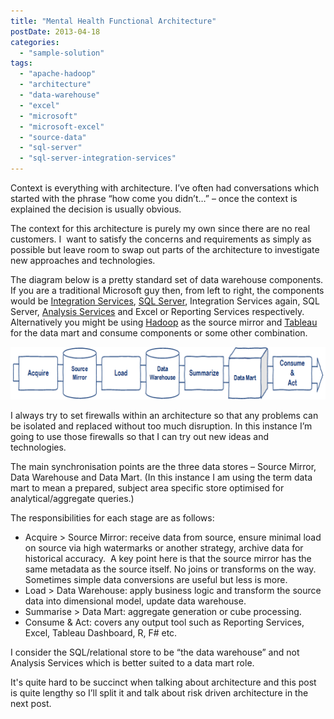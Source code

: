 ```yaml
---
title: "Mental Health Functional Architecture"
postDate: 2013-04-18
categories: 
  - "sample-solution"
tags: 
  - "apache-hadoop"
  - "architecture"
  - "data-warehouse"
  - "excel"
  - "microsoft"
  - "microsoft-excel"
  - "source-data"
  - "sql-server"
  - "sql-server-integration-services"
---
```


Context is everything with architecture. I’ve often had conversations which started with the phrase “how come you didn’t…” – once the context is explained the decision is usually obvious.

The context for this architecture is purely my own since there are no real customers. I  want to satisfy the concerns and requirements as simply as possible but leave room to swap out parts of the architecture to investigate new approaches and technologies.

The diagram below is a pretty standard set of data warehouse components. If you are a traditional Microsoft guy then, from left to right, the components would be [Integration Services](http://en.wikipedia.org/wiki/SQL_Server_Integration_Services "SQL Server Integration Services"), [SQL Server](http://www.microsoft.com/sqlserver "Microsoft SQL Server"), Integration Services again, SQL Server, [Analysis Services](http://technet.microsoft.com/en-us/sqlserver/cc510300.aspx "Microsoft Analysis Services") and Excel or Reporting Services respectively. Alternatively you might be using [Hadoop](http://hadoop.apache.org/ "Hadoop") as the source mirror and [Tableau](http://www.tableausoftware.com/) for the data mart and consume components or some other combination.

![architecture](images/architecture.png "architecture")

I always try to set firewalls within an architecture so that any problems can be isolated and replaced without too much disruption. In this instance I’m going to use those firewalls so that I can try out new ideas and technologies.

The main synchronisation points are the three data stores – Source Mirror, Data Warehouse and Data Mart. (In this instance I am using the term data mart to mean a prepared, subject area specific store optimised for analytical/aggregate queries.)

The responsibilities for each stage are as follows:

- Acquire > Source Mirror: receive data from source, ensure minimal load on source via high watermarks or another strategy, archive data for historical accuracy.  A key point here is that the source mirror has the same metadata as the source itself. No joins or transforms on the way. Sometimes simple data conversions are useful but less is more.
- Load > Data Warehouse: apply business logic and transform the source data into dimensional model, update data warehouse.
- Summarise > Data Mart: aggregate generation or cube processing.
- Consume & Act: covers any output tool such as Reporting Services, Excel, Tableau Dashboard, R, F# etc.

I consider the SQL/relational store to be “the data warehouse” and not Analysis Services which is better suited to a data mart role.

It's quite hard to be succinct when talking about architecture and this post is quite lengthy so I’ll split it and talk about risk driven architecture in the next post.
